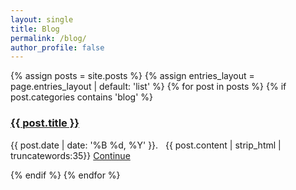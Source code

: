 ```yaml
---
layout: single
title: Blog
permalink: /blog/
author_profile: false
---
```


{% assign posts = site.posts %}
{% assign entries_layout = page.entries_layout | default: 'list' %}
{% for post in posts %}
{% if post.categories contains 'blog' %}
<div class="post">
<h3>
      <a href="{{ post.url | prepend: site.baseurl }}" class="post-link">
        {{ post.title }}
		</a>
		</h3>
		<p class="post-summary">
        <span class="post-meta">{{ post.date | date: '%B %d, %Y'  }}.&nbsp;&nbsp;</span>
{{ post.content | strip_html | truncatewords:35}} <a href="{{ post.url }}">Continue</a>
</p>
</div>

  {% endif %}
{% endfor %}





